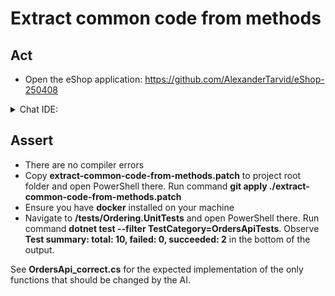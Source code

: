# Extract common code from methods

## Act

- Open the eShop application:
<https://github.com/AlexanderTarvid/eShop-250408>

<details>
<summary>Chat IDE:</summary>

- Open file **src/Ordering.API/Apis/OrdersApi.cs**
- Open the chat AI interface and enter:

```text
Refactor `CancelOrderAsync` and `ShipOrderAsync`. Extract as much as possible of the code common to these methods to a private method `ShipOrCancelOrderAsync`. Rewrite the two methods to call `ShipOrCancelOrderAsync` and otherwise contain only unsharable code.
```

- Submit the request
- Accept the suggestions
- Save the file

</details>

## Assert

- There are no compiler errors
- Copy **extract-common-code-from-methods.patch** to project root folder and open PowerShell there. Run command **git apply ./extract-common-code-from-methods.patch**
- Ensure you have **docker** installed on your machine
- Navigate to **/tests/Ordering.UnitTests** and open PowerShell there. Run command **dotnet test --filter TestCategory=OrdersApiTests**. Observe **Test summary: total: 10, failed: 0, succeeded: 2** in the bottom of the output.

See **OrdersApi_correct.cs** for the expected implementation of the only functions that should be changed by the AI.
